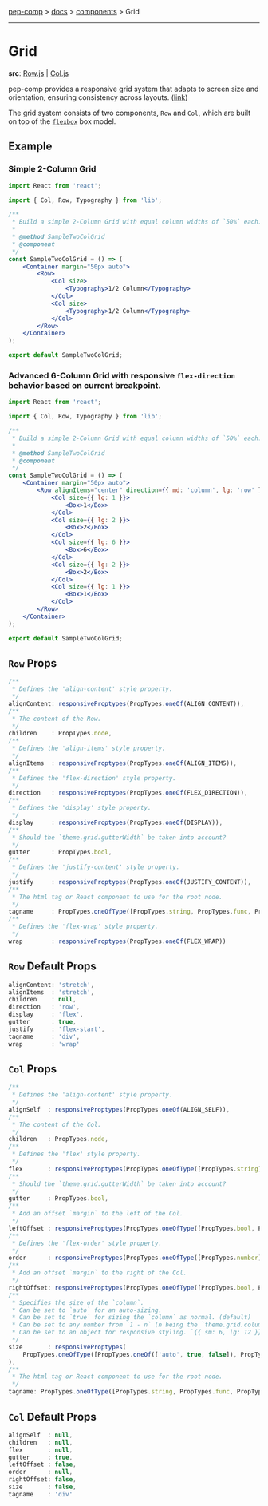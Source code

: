 [pep-comp](/) > [docs](/docs/README.md) > [components](/docs/components/README.md) > Grid

--------------------------------------------------------------------------------

# Grid

**src**: [Row.js](/src/lib/Row/Row.js) | [Col.js](/src/lib/Col/Col.js)

pep-comp provides a responsive grid system that adapts to screen size and orientation, ensuring consistency across layouts. ([link](https://material.io/design/layout/responsive-layout-grid.html))

The grid system consists of two components, `Row` and `Col`, which are built on top of the [`flexbox`](https://developer.mozilla.org/en-US/docs/Learn/CSS/CSS_layout/Flexbox) box model.

## Example

### Simple 2-Column Grid

```jsx
import React from 'react';

import { Col, Row, Typography } from 'lib';

/**
 * Build a simple 2-Column Grid with equal column widths of `50%` each.
 *
 * @method SampleTwoColGrid
 * @component
 */
const SampleTwoColGrid = () => (
    <Container margin="50px auto">
        <Row>
            <Col size>
                <Typography>1/2 Column</Typography>
            </Col>
            <Col size>
                <Typography>1/2 Column</Typography>
            </Col>
        </Row>
    </Container>
);

export default SampleTwoColGrid;
```

### Advanced 6-Column Grid with responsive `flex-direction` behavior based on current breakpoint.

```jsx
import React from 'react';

import { Col, Row, Typography } from 'lib';

/**
 * Build a simple 2-Column Grid with equal column widths of `50%` each.
 *
 * @method SampleTwoColGrid
 * @component
 */
const SampleTwoColGrid = () => (
    <Container margin="50px auto">
        <Row alignItems="center" direction={{ md: 'column', lg: 'row' }}>
            <Col size={{ lg: 1 }}>
                <Box>1</Box>
            </Col>
            <Col size={{ lg: 2 }}>
                <Box>2</Box>
            </Col>
            <Col size={{ lg: 6 }}>
                <Box>6</Box>
            </Col>
            <Col size={{ lg: 2 }}>
                <Box>2</Box>
            </Col>
            <Col size={{ lg: 1 }}>
                <Box>1</Box>
            </Col>
        </Row>
    </Container>
);

export default SampleTwoColGrid;
```

## `Row` Props

```javascript
/**
 * Defines the 'align-content' style property.
 */
alignContent: responsiveProptypes(PropTypes.oneOf(ALIGN_CONTENT)),
/**
 * The content of the Row.
 */
children    : PropTypes.node,
/**
 * Defines the 'align-items' style property.
 */
alignItems  : responsiveProptypes(PropTypes.oneOf(ALIGN_ITEMS)),
/**
 * Defines the 'flex-direction' style property.
 */
direction   : responsiveProptypes(PropTypes.oneOf(FLEX_DIRECTION)),
/**
 * Defines the 'display' style property.
 */
display     : responsiveProptypes(PropTypes.oneOf(DISPLAY)),
/**
 * Should the `theme.grid.gutterWidth` be taken into account?
 */
gutter      : PropTypes.bool,
/**
 * Defines the 'justify-content' style property.
 */
justify     : responsiveProptypes(PropTypes.oneOf(JUSTIFY_CONTENT)),
/**
 * The html tag or React component to use for the root node.
 */
tagname     : PropTypes.oneOfType([PropTypes.string, PropTypes.func, PropTypes.object]),
/**
 * Defines the 'flex-wrap' style property.
 */
wrap        : responsiveProptypes(PropTypes.oneOf(FLEX_WRAP))
```

## `Row` Default Props

```javascript
alignContent: 'stretch',
alignItems  : 'stretch',
children    : null,
direction   : 'row',
display     : 'flex',
gutter      : true,
justify     : 'flex-start',
tagname     : 'div',
wrap        : 'wrap'
```

## `Col` Props

```javascript
/**
 * Defines the 'align-content' style property.
 */
alignSelf  : responsiveProptypes(PropTypes.oneOf(ALIGN_SELF)),
/**
 * The content of the Col.
 */
children   : PropTypes.node,
/**
 * Defines the 'flex' style property.
 */
flex       : responsiveProptypes(PropTypes.oneOfType([PropTypes.string])),
/**
 * Should the `theme.grid.gutterWidth` be taken into account?
 */
gutter     : PropTypes.bool,
/**
 * Add an offset `margin` to the left of the Col.
 */
leftOffset : responsiveProptypes(PropTypes.oneOfType([PropTypes.bool, PropTypes.number])),
/**
 * Defines the 'flex-order' style property.
 */
order      : responsiveProptypes(PropTypes.oneOfType([PropTypes.number])),
/**
 * Add an offset `margin` to the right of the Col.
 */
rightOffset: responsiveProptypes(PropTypes.oneOfType([PropTypes.bool, PropTypes.number])),
/**
 * Specifies the size of the `column`.
 * Can be set to `auto` for an auto-sizing.
 * Can be set to `true` for sizing the `column` as normal. (default)
 * Can be set to any number from `1 - n` (n being the `theme.grid.column` size).
 * Can be set to an object for responsive styling. `{{ sm: 6, lg: 12 }}`
 */
size       : responsiveProptypes(
    PropTypes.oneOfType([PropTypes.oneOf(['auto', true, false]), PropTypes.number])
),
/**
 * The html tag or React component to use for the root node.
 */
tagname: PropTypes.oneOfType([PropTypes.string, PropTypes.func, PropTypes.object])
```

## `Col` Default Props

```javascript
alignSelf  : null,
children   : null,
flex       : null,
gutter     : true,
leftOffset : false,
order      : null,
rightOffset: false,
size       : false,
tagname    : 'div'
```
